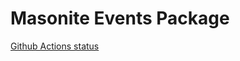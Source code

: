 # Masonite Events Package

[Github Actions status](https://github.com/MasoniteFramework/events/workflows/Test%20Application/badge.svg)
